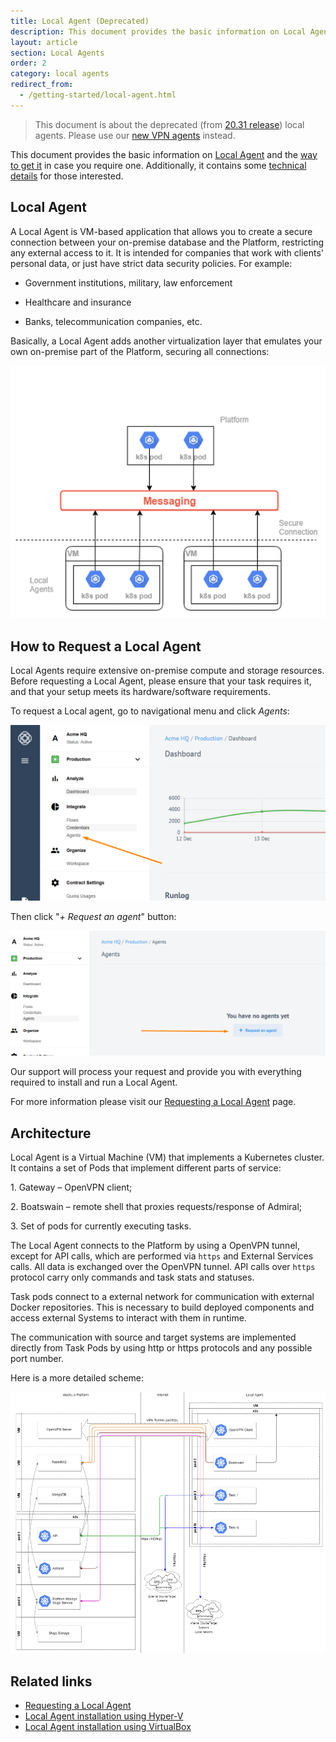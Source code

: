 ```yaml
---
title: Local Agent (Deprecated)
description: This document provides the basic information on Local Agent and the way to get it in case you require one. Deprecated started from the platform release 20.31.
layout: article
section: Local Agents
order: 2
category: local agents
redirect_from:
  - /getting-started/local-agent.html
---
```


> This document is about the deprecated (from [20.31 release](/releases/2020-07-30)) local agents.
> Please use our [new VPN agents](vpn-agent) instead.

This document provides the basic information on [Local Agent](#local-agent) and the [way to get it](#how-to-request-a-local-agent) in case you require one. Additionally, it contains some [technical details](#architecture) for those interested.

## Local Agent

A Local Agent is VM-based application that allows you to create a secure connection between your on-premise database and the Platform, restricting any external access to it. It is intended for companies that work with clients' personal data, or just have strict data security policies. For example:

- Government institutions, military, law enforcement

- Healthcare and insurance

- Banks, telecommunication companies, etc.

Basically, a Local Agent adds another virtualization layer that emulates your own on-premise part of the Platform, securing all connections:

![Local Agent](/assets/img/getting-started/local-agent/scheme.png)

## How to Request a Local Agent

Local Agents require extensive on-premise compute and storage resources. Before requesting a Local Agent, please ensure that your task requires it, and that your setup meets its hardware/software requirements.

To request a Local agent, go to navigational menu and click *Agents*:

![Local Agent Step 1](/assets/img/getting-started/local-agent/Screenshot_1.png)

Then click "*+ Request an agent*" button:

![Local Agent Step 2](/assets/img/getting-started/local-agent/Screenshot_2.png)

Our support will process your request and provide you with everything required to install and run a Local Agent.

For more information please visit our [Requesting a Local Agent](/references/local-agents-requesting) page.

## Architecture

Local Agent is a Virtual Machine (VM) that implements a Kubernetes cluster. It contains a set of Pods that implement different parts of service:

1\. Gateway – OpenVPN client;

2\. Boatswain – remote shell that proxies requests/response of Admiral;

3\. Set of pods for currently executing tasks.

The Local Agent connects to the Platform by using a OpenVPN tunnel, except for API calls, which are performed via `https` and External Services calls.
All data is exchanged over the OpenVPN tunnel. API calls over `https` protocol carry only commands and task stats and statuses.

Task pods connect to a external network for communication with external Docker repositories. This is necessary to build deployed components and access external Systems to interact with them in runtime.

The communication with source and target systems are implemented directly from Task Pods by using http or https protocols and any possible port number.

Here is a more detailed scheme:

![Local Agent Architecture](/assets/img/getting-started/local-agent/architecture.png)


## Related links

- [Requesting a Local Agent](/references/local-agents-requesting)
- [Local Agent installation using Hyper-V](/references/local-agents-HyperV)
- [Local Agent installation using VirtualBox](/references/local-agents-VirtualBox)
